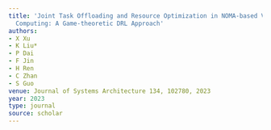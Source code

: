 ```yaml
---
title: 'Joint Task Offloading and Resource Optimization in NOMA-based Vehicular Edge
  Computing: A Game-theoretic DRL Approach'
authors:
- X Xu
- K Liu*
- P Dai
- F Jin
- H Ren
- C Zhan
- S Guo
venue: Journal of Systems Architecture 134, 102780, 2023
year: 2023
type: journal
source: scholar
---
```

